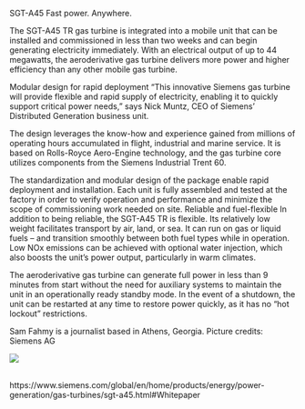 
SGT-A45 Fast power. Anywhere.


The SGT-A45 TR gas turbine is integrated into a mobile unit that can be installed and commissioned in less than two weeks and can begin generating electricity immediately. With an electrical output of up to 44 megawatts, the aeroderivative gas turbine delivers more power and higher efficiency than any other mobile gas turbine.

Modular design for rapid deployment
“This innovative Siemens gas turbine will provide flexible and rapid supply of electricity, enabling it to quickly support critical power needs,” says Nick Muntz, CEO of Siemens’ Distributed Generation business unit.

The design leverages the know-how and experience gained from millions of operating hours accumulated in flight, industrial and marine service. It is based on Rolls-Royce Aero-Engine technology, and the gas turbine core utilizes components from the Siemens Industrial Trent 60.

The standardization and modular design of the package enable rapid deployment and installation. Each unit is fully assembled and tested at the factory in order to verify operation and performance and minimize the scope of commissioning work needed on site.
Reliable and fuel-flexible
In addition to being reliable, the SGT-A45 TR is flexible. Its relatively low weight facilitates transport by air, land, or sea. It can run on gas or liquid fuels – and transition smoothly between both fuel types while in operation. Low NOx emissions can be achieved with optional water injection, which also boosts the unit’s power output, particularly in warm climates.

The aeroderivative gas turbine can generate full power in less than 9 minutes from start without the need for auxiliary systems to maintain the unit in an operationally ready standby mode. In the event of a shutdown, the unit can be restarted at any time to restore power quickly, as it has no “hot lockout” restrictions.

Sam Fahmy is a journalist based in Athens, Georgia.
Picture credits: Siemens AG



[![](http://img.youtube.com/vi/r4H_j-DoSaY/0.jpg)](http://www.youtube.com/watch?v=r4H_j-DoSaY "The Siemens SGT-800 A 50-MW-class industrial gas turbine")

<br>
https://www.siemens.com/global/en/home/products/energy/power-generation/gas-turbines/sgt-a45.html#Whitepaper
